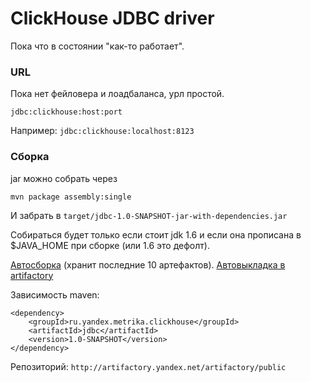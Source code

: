 ClickHouse JDBC driver
===============

Пока что в состоянии "как-то работает".

### URL

Пока нет фейловера и лоадбаланса, урл простой.

`jdbc:clickhouse:host:port`

Например: `jdbc:clickhouse:localhost:8123`

### Сборка

jar можно собрать через

`mvn package assembly:single`

И забрать в `target/jdbc-1.0-SNAPSHOT-jar-with-dependencies.jar`

Собираться будет только если стоит jdk 1.6 и если она прописана в $JAVA_HOME при сборке (или 1.6 это дефолт).

[Автосборка](https://jenkins.metriqa.yandex.ru/view/CH%20/job/metrika-core-clickhouse-jdbc-driver-build/) (хранит последние 10 артефактов).
[Автовыкладка в artifactory](https://jenkins.metriqa.yandex.ru/view/CH%20/job/metrika-core-clickhouse-jdbc-driver-deploy/) 

Зависимость maven:
```
<dependency>
    <groupId>ru.yandex.metrika.clickhouse</groupId>
    <artifactId>jdbc</artifactId>
    <version>1.0-SNAPSHOT</version>
</dependency>
```
Репозиторий: `http://artifactory.yandex.net/artifactory/public`
